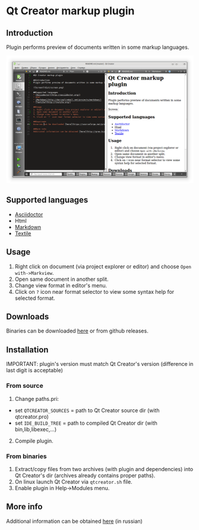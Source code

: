 # Qt Creator markup plugin

## Introduction
Plugin performs preview of documents written in some markup languages.

![Screen](dist/screen.png?raw=true)

## Supported languages
* [Asciidoctor](http://asciidoctor.org/)
* Html
* [Markdown](http://daringfireball.net/projects/markdown/)
* [Textile](http://txstyle.org/)

## Usage
1. Right click on document (via project explorer or editor) and choose `Open with->Markview`.
2. Open same document in another split.
3. Change view format in editor's menu.
4. Click on `?` icon near format selector to view some syntax help for selected format.

## Downloads
Binaries can be downloaded [here](https://sourceforge.net/projects/qtc-markview/files/ "Sourceforge")
or from github releases.

## Installation
IMPORTANT: plugin's version must match Qt Creator's version (difference in last digit is acceptable)

### From source
1. Change paths.pri:

 - set `QTCREATOR_SOURCES` = path to Qt Creator source dir (with qtcreator.pro)
 - set `IDE_BUILD_TREE` = path to compiled Qt Creator dir (with bin,lib,libexec,...)

2. Compile plugin.

### From binaries
1. Extract/copy files from two archives (with plugin and dependencies) into Qt Creator's dir (archives already contains proper paths).
2. On linux launch Qt Creator via `qtcreator.sh` file.
3. Enable plugin in Help->Modules menu.

## More info
Additional information can be obtained [here](http://gres.biz/qtc-markview/ "Homepage") (in russian)
